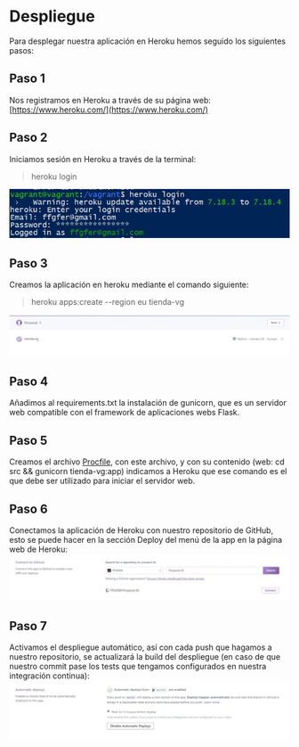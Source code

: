 # Despliegue
Para desplegar nuestra aplicación en Heroku hemos seguido los siguientes pasos:

## Paso 1
Nos registramos en Heroku a través de su página web: [https://www.heroku.com/](https://www.heroku.com/)

## Paso 2
Iniciamos sesión en Heroku a través de la terminal:
> heroku login

![Inicio de sesión](img/2.jpg)

## Paso 3
Creamos la aplicación en heroku mediante el comando siguiente:
> heroku apps:create --region eu tienda-vg

![App en Heroku](img/9.jpg)

## Paso 4
Añadimos al requirements.txt la instalación de gunicorn, que es un servidor web compatible con el framework de aplicaciones webs Flask.

## Paso 5
Creamos el archivo [Procfile](https://github.com/FFGFER/Proyecto-IV/Procfile), con este archivo, y con su contenido (web: cd src && gunicorn tienda-vg:app) indicamos a Heroku que ese comando es el que debe ser utilizado para iniciar el servidor web. 

## Paso 6
Conectamos la aplicación de Heroku con nuestro repositorio de GitHub, esto se puede hacer en la sección Deploy del menú de la app en la página web de Heroku:
![Conexión con Github](img/7.jpg)

## Paso 7
Activamos el despliegue automático, así con cada push que hagamos a nuestro repositorio, se actualizará la build del despliegue (en caso de que nuestro commit pase los tests que tengamos configurados en nuestra integración continua):
![Deploys automáticos](img/10.jpg)
